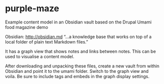 # purple-maze
Example content model in an Obsidian vault based on the Drupal Umami food magazine demo

Obsidian: http://obsidian.md “…a knowledge base that works on top of
a local folder of plain text Markdown files.”

It has a graph view that shows notes and links between notes. This can be used to visualise a content model.

After downloading and unpacking these files, create a new vault from within Obsidian and point it to the umami folder.
Switch to the graph view and voila. Be sure to include tags and embeds in the graph display settings.
